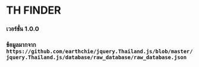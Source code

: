 # TH FINDER

### เวอร์ชั่น 1.0.0

### ข้อมูลมากจาก `https://github.com/earthchie/jquery.Thailand.js/blob/master/jquery.Thailand.js/database/raw_database/raw_database.json`
